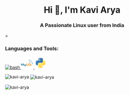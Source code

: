 <h1 align="center">Hi 👋, I'm Kavi Arya</h1>
<h3 align="center">A Passionate Linux user from India</h3>>

<h3 align="left">Languages and Tools:</h3>
<p align="left"> <a href="https://www.gnu.org/software/bash/" target="_blank" rel="noreferrer"> <img src="https://www.vectorlogo.zone/logos/gnu_bash/gnu_bash-icon.svg" alt="bash" width="40" height="40"/> </a> <a href="https://www.mysql.com/" target="_blank" rel="noreferrer"> <img src="https://raw.githubusercontent.com/devicons/devicon/master/icons/mysql/mysql-original-wordmark.svg" alt="mysql" width="40" height="40"/> </a> <a href="https://www.python.org" target="_blank" rel="noreferrer"> <img src="https://raw.githubusercontent.com/devicons/devicon/master/icons/python/python-original.svg" alt="python" width="40" height="40"/> </a> </p>

<p><img align="left" src="https://github-readme-stats.vercel.app/api/top-langs?username=kavi-arya&show_icons=true&locale=en&layout=compact" alt="kavi-arya" /></p>

<p>&nbsp;<img align="center" src="https://github-readme-stats.vercel.app/api?username=kavi-arya&show_icons=true&locale=en" alt="kavi-arya" /></p>

<p><img align="center" src="https://github-readme-streak-stats.herokuapp.com/?user=kavi-arya&" alt="kavi-arya" /></p>

